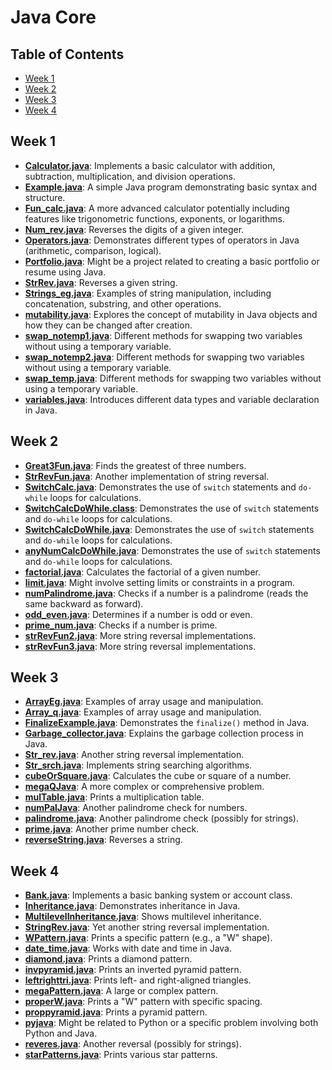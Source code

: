 # Java Core

## Table of Contents

* [Week 1](#week-1)
* [Week 2](#week-2)
* [Week 3](#week-3)
* [Week 4](#week-4)

## Week 1

* [**Calculator.java**](https://github.com/yourusername/yourrepo/blob/main/Week1/Calculator.java): Implements a basic calculator with addition, subtraction, multiplication, and division operations.
* [**Example.java**](https://github.com/yourusername/yourrepo/blob/main/Week1/Example.java): A simple Java program demonstrating basic syntax and structure.
* [**Fun_calc.java**](https://github.com/yourusername/yourrepo/blob/main/Week1/Fun_calc.java): A more advanced calculator potentially including features like trigonometric functions, exponents, or logarithms.
* [**Num_rev.java**](https://github.com/yourusername/yourrepo/blob/main/Week1/Num_rev.java): Reverses the digits of a given integer.
* [**Operators.java**](https://github.com/yourusername/yourrepo/blob/main/Week1/Operators.java): Demonstrates different types of operators in Java (arithmetic, comparison, logical).
* [**Portfolio.java**](https://github.com/yourusername/yourrepo/blob/main/Week1/Portfolio.java): Might be a project related to creating a basic portfolio or resume using Java.
* [**StrRev.java**](https://github.com/yourusername/yourrepo/blob/main/Week1/StrRev.java): Reverses a given string.
* [**Strings_eg.java**](https://github.com/yourusername/yourrepo/blob/main/Week1/Strings_eg.java): Examples of string manipulation, including concatenation, substring, and other operations.
* [**mutability.java**](https://github.com/yourusername/yourrepo/blob/main/Week1/mutability.java): Explores the concept of mutability in Java objects and how they can be changed after creation.
* [**swap_notemp1.java**](https://github.com/yourusername/yourrepo/blob/main/Week1/swap_notemp1.java): Different methods for swapping two variables without using a temporary variable.
* [**swap_notemp2.java**](https://github.com/yourusername/yourrepo/blob/main/Week1/swap_notemp2.java): Different methods for swapping two variables without using a temporary variable.
* [**swap_temp.java**](https://github.com/yourusername/yourrepo/blob/main/Week1/swap_temp.java): Different methods for swapping two variables without using a temporary variable.
* [**variables.java**](https://github.com/yourusername/yourrepo/blob/main/Week1/variables.java): Introduces different data types and variable declaration in Java.

## Week 2

* [**Great3Fun.java**](https://github.com/yourusername/yourrepo/blob/main/Week2/Great3Fun.java): Finds the greatest of three numbers.
* [**StrRevFun.java**](https://github.com/yourusername/yourrepo/blob/main/Week2/StrRevFun.java): Another implementation of string reversal.
* [**SwitchCalc.java**](https://github.com/yourusername/yourrepo/blob/main/Week2/SwitchCalc.java): Demonstrates the use of `switch` statements and `do-while` loops for calculations.
* [**SwitchCalcDoWhile.class**](https://github.com/yourusername/yourrepo/blob/main/Week2/SwitchCalcDoWhile.class): Demonstrates the use of `switch` statements and `do-while` loops for calculations.
* [**SwitchCalcDoWhile.java**](https://github.com/yourusername/yourrepo/blob/main/Week2/SwitchCalcDoWhile.java): Demonstrates the use of `switch` statements and `do-while` loops for calculations.
* [**anyNumCalcDoWhile.java**](https://github.com/yourusername/yourrepo/blob/main/Week2/anyNumCalcDoWhile.java): Demonstrates the use of `switch` statements and `do-while` loops for calculations.
* [**factorial.java**](https://github.com/yourusername/yourrepo/blob/main/Week2/factorial.java): Calculates the factorial of a given number.
* [**limit.java**](https://github.com/yourusername/yourrepo/blob/main/Week2/limit.java): Might involve setting limits or constraints in a program.
* [**numPalindrome.java**](https://github.com/yourusername/yourrepo/blob/main/Week2/numPalindrome.java): Checks if a number is a palindrome (reads the same backward as forward).
* [**odd_even.java**](https://github.com/yourusername/yourrepo/blob/main/Week2/odd_even.java): Determines if a number is odd or even.
* [**prime_num.java**](https://github.com/yourusername/yourrepo/blob/main/Week2/prime_num.java): Checks if a number is prime.
* [**strRevFun2.java**](https://github.com/yourusername/yourrepo/blob/main/Week2/strRevFun2.java): More string reversal implementations.
* [**strRevFun3.java**](https://github.com/yourusername/yourrepo/blob/main/Week2/strRevFun3.java): More string reversal implementations.

## Week 3

* [**ArrayEg.java**](https://github.com/yourusername/yourrepo/blob/main/Week3/ArrayEg.java): Examples of array usage and manipulation.
* [**Array_q.java**](https://github.com/yourusername/yourrepo/blob/main/Week3/Array_q.java): Examples of array usage and manipulation.
* [**FinalizeExample.java**](https://github.com/yourusername/yourrepo/blob/main/Week3/FinalizeExample.java): Demonstrates the `finalize()` method in Java.
* [**Garbage_collector.java**](https://github.com/yourusername/yourrepo/blob/main/Week3/Garbage_collector.java): Explains the garbage collection process in Java.
* [**Str_rev.java**](https://github.com/yourusername/yourrepo/blob/main/Week3/Str_rev.java): Another string reversal implementation.
* [**Str_srch.java**](https://github.com/yourusername/yourrepo/blob/main/Week3/Str_srch.java): Implements string searching algorithms.
* [**cubeOrSquare.java**](https://github.com/yourusername/yourrepo/blob/main/Week3/cubeOrSquare.java): Calculates the cube or square of a number.
* [**megaQJava**](https://github.com/yourusername/yourrepo/blob/main/Week3/megaQJava.java): A more complex or comprehensive problem.
* [**mulTable.java**](https://github.com/yourusername/yourrepo/blob/main/Week3/mulTable.java): Prints a multiplication table.
* [**numPalJava**](https://github.com/yourusername/yourrepo/blob/main/Week3/numPalJava.java): Another palindrome check for numbers.
* [**palindrome.java**](https://github.com/yourusername/yourrepo/blob/main/Week3/palindrome.java): Another palindrome check (possibly for strings).
* [**prime.java**](https://github.com/yourusername/yourrepo/blob/main/Week3/prime.java): Another prime number check.
* [**reverseString.java**](https://github.com/yourusername/yourrepo/blob/main/Week3/reverseString.java): Reverses a string.

## Week 4

* [**Bank.java**](https://github.com/yourusername/yourrepo/blob/main/Week4/Bank.java): Implements a basic banking system or account class.
* [**Inheritance.java**](https://github.com/yourusername/yourrepo/blob/main/Week4/Inheritance.java): Demonstrates inheritance in Java.
* [**MultilevelInheritance.java**](https://github.com/yourusername/yourrepo/blob/main/Week4/MultilevelInheritance.java): Shows multilevel inheritance.
* [**StringRev.java**](https://github.com/yourusername/yourrepo/blob/main/Week4/StringRev.java): Yet another string reversal implementation.
* [**WPattern.java**](https://github.com/yourusername/yourrepo/blob/main/Week4/WPattern.java): Prints a specific pattern (e.g., a "W" shape).
* [**date_time.java**](https://github.com/yourusername/yourrepo/blob/main/Week4/date_time.java): Works with date and time in Java.
* [**diamond.java**](https://github.com/yourusername/yourrepo/blob/main/Week4/diamond.java): Prints a diamond pattern.
* [**invpyramid.java**](https://github.com/yourusername/yourrepo/blob/main/Week4/invpyramid.java): Prints an inverted pyramid pattern.
* [**leftrighttri.java**](https://github.com/yourusername/yourrepo/blob/main/Week4/leftrighttri.java): Prints left- and right-aligned triangles.
* [**megaPattern.java**](https://github.com/yourusername/yourrepo/blob/main/Week4/megaPattern.java): A large or complex pattern.
* [**properW.java**](https://github.com/yourusername/yourrepo/blob/main/Week4/properW.java): Prints a "W" pattern with specific spacing.
* [**proppyramid.java**](https://github.com/yourusername/yourrepo/blob/main/Week4/proppyramid.java): Prints a pyramid pattern.
* [**pyjava**](https://github.com/yourusername/yourrepo/blob/main/Week4/pyjava.java): Might be related to Python or a specific problem involving both Python and Java.
* [**reveres.java**](https://github.com/yourusername/yourrepo/blob/main/Week4/reveres.java): Another reversal (possibly for strings).
* [**starPatterns.java**](https://github.com/yourusername/yourrepo/blob/main/Week4/starPatterns.java): Prints various star patterns.

